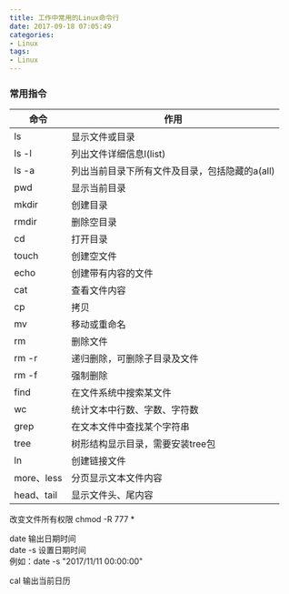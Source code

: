 ```yaml
---
title: 工作中常用的Linux命令行
date: 2017-09-18 07:05:49
categories: 
- Linux
tags: 
- Linux
---
```



<!-- more -->
### 常用指令
|命令     |     作用 |
|--------|----------|
|ls　　   |显示文件或目录|
|ls   -l |列出文件详细信息l(list)|
|ls   -a |列出当前目录下所有文件及目录，包括隐藏的a(all)|
|pwd     |显示当前目录|
|mkdir   |创建目录|
|rmdir   |删除空目录|
|cd      |打开目录|
|touch   |创建空文件|
|echo    |创建带有内容的文件|
|cat     |查看文件内容|
|cp      |拷贝|
|mv      |移动或重命名|
|rm      |删除文件|
|rm   -r |递归删除，可删除子目录及文件|
|rm   -f |强制删除|
|find    |在文件系统中搜索某文件|
|wc      |统计文本中行数、字数、字符数|
|grep    |在文本文件中查找某个字符串|
|tree    |树形结构显示目录，需要安装tree包|
|ln      |创建链接文件|
|more、less | 分页显示文本文件内容|
|head、tail |   显示文件头、尾内容|

改变文件所有权限
chmod -R 777 *

date 输出日期时间  
date -s 设置日期时间  
例如：date -s "2017/11/11 00:00:00"

cal 输出当前日历



